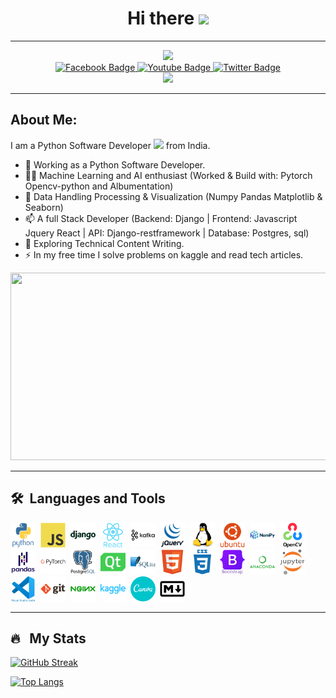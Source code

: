 <!--
**CodingMantras/CodingMantras** is a ✨ _special_ ✨ repository because its `README.md` (this file) appears on your GitHub profile.

Here are some ideas to get you started:

- 🔭 I’m currently working on ...
- 🌱 I’m currently learning ...
- 👯 I’m looking to collaborate on ...
- 🤔 I’m looking for help with ...
- 💬 Ask me about ...
- 📫 How to reach me: ...
- 😄 Pronouns: ...
- ⚡ Fun fact: ...
-->
# <h1 align="center">Hi there <img src="https://media.giphy.com/media/hvRJCLFzcasrR4ia7z/giphy.gif" width="40"></h1>

---

<div id="header" align="center">
  <img src="https://media2.giphy.com/media/gjrYDwbjnK8x36xZIO/giphy.gif?cid=790b76110573bc69645334166f3ad6276460a0db60d5ebe9&rid=giphy.gif&ct=s" width="200"/>
</div>

<div id="badges" align="center">
  <a href="https://www.facebook.com/CodingMantras22/">
    <img src="https://img.shields.io/badge/FaceBook-blue?style=for-the-badge&logo=facebook&logoColor=white" alt="Facebook Badge"/>
  </a>
  <a href="https://www.youtube.com/channel/UC3FMGm3Eo1AkmTht3sR_Npw">
    <img src="https://img.shields.io/badge/YouTube-red?style=for-the-badge&logo=youtube&logoColor=white" alt="Youtube Badge"/>
  </a>
  <a href="https://twitter.com/CodingMantras">
    <img src="https://img.shields.io/badge/Twitter-blue?style=for-the-badge&logo=twitter&logoColor=white" alt="Twitter Badge"/>
  </a>
</div>
<div id="badges" align="center">
  <img src="https://komarev.com/ghpvc/?username=CodingMantras&color=blue" />
</div>

---

## About Me:

I am a Python Software Developer <img src="https://media4.giphy.com/media/kJV3yFjaVYtlP0CMOR/giphy.gif?cid=ecf05e47kboikxeefq7nyh498018smj88z1v522qkppn3nzo&rid=giphy.gif&ct=s" width="30"> from India.

- 🔭 Working as a Python Software Developer.
- 🧑‍💻 Machine Learning and AI enthusiast (Worked & Build with: Pytorch Opencv-python and Albumentation)
- 🧾 Data Handling Processing & Visualization (Numpy Pandas Matplotlib & Seaborn)
- 📫 A full Stack Developer (Backend: Django | Frontend: Javascript Jquery React | API: Django-restframework | Database: Postgres, sql)
- 🌱 Exploring Technical Content Writing.
- ⚡ In my free time I solve problems on kaggle and read tech articles.

<p align="center"><img src="https://media.giphy.com/media/dWesBcTLavkZuG35MI/giphy.gif" width="600" height="300"  /></p>

---

## 🛠 &nbsp;Languages and Tools

<p>
<img src="https://github.com/devicons/devicon/blob/master/icons/python/python-original-wordmark.svg" title="Python"  alt="Python" width="40" height="40"/>&nbsp;
<img src="https://github.com/devicons/devicon/blob/master/icons/javascript/javascript-original.svg" title="JavaScript" alt="JavaScript" width="40" height="40"/>&nbsp;
<img src="https://github.com/devicons/devicon/blob/master/icons/django/django-plain-wordmark.svg" title="Django" alt="Django" width="40" height="40"/>&nbsp;
<img src="https://github.com/devicons/devicon/blob/master/icons/react/react-original-wordmark.svg" title="React" alt="React" width="40" height="40"/>&nbsp;
<img src="https://github.com/devicons/devicon/blob/master/icons/apachekafka/apachekafka-original-wordmark.svg" title="Kafka" alt="Kafka" width="40" height="40"/>&nbsp;
<img src="https://github.com/devicons/devicon/blob/master/icons/jquery/jquery-original-wordmark.svg" title="Jquery"  alt="Jquery" width="40" height="40"/>&nbsp;
<img src="https://github.com/devicons/devicon/blob/master/icons/linux/linux-original.svg" title="Linux" alt="Linux" width="40" height="40"/>&nbsp;
<img src="https://github.com/devicons/devicon/blob/master/icons/ubuntu/ubuntu-plain-wordmark.svg" title="Ubuntu"  alt="Ubuntu" width="40" height="40"/>&nbsp;
<img src="https://github.com/devicons/devicon/blob/master/icons/numpy/numpy-original-wordmark.svg" title="Numpy"  alt="Numpy" width="40" height="40"/>&nbsp;
<img src="https://github.com/devicons/devicon/blob/master/icons/opencv/opencv-original-wordmark.svg" title="OpenCV"  alt="OpenCV" width="40" height="40"/>&nbsp;
<img src="https://github.com/devicons/devicon/blob/master/icons/pandas/pandas-original-wordmark.svg" title="Pandas"  alt="Pandas" width="40" height="40"/>&nbsp;
<img src="https://github.com/devicons/devicon/blob/master/icons/pytorch/pytorch-original-wordmark.svg" title="Pytorch"  alt="Pytorch" width="40" height="40"/>&nbsp;
<img src="https://github.com/devicons/devicon/blob/master/icons/postgresql/postgresql-original-wordmark.svg" title="Postgres"  alt="Postgres" width="40" height="40"/>&nbsp;
<img src="https://github.com/devicons/devicon/blob/master/icons/qt/qt-original.svg" title="PyQt5"  alt="PyQt5" width="40" height="40"/>&nbsp;
<img src="https://github.com/devicons/devicon/blob/master/icons/sqlite/sqlite-original-wordmark.svg" title="SQLite"  alt="SQLite" width="40" height="40"/>&nbsp;
<img src="https://github.com/devicons/devicon/blob/master/icons/html5/html5-original.svg" title="HTML5" alt="HTML" width="40" height="40"/>&nbsp;
<img src="https://github.com/devicons/devicon/blob/master/icons/css3/css3-plain-wordmark.svg"  title="CSS3" alt="CSS" width="40" height="40"/>&nbsp;
<img src="https://github.com/devicons/devicon/blob/master/icons/bootstrap/bootstrap-original-wordmark.svg" title="Bootstrap" alt="Bootstrap" width="40" height="40"/>&nbsp;
<img src="https://github.com/devicons/devicon/blob/master/icons/anaconda/anaconda-original-wordmark.svg" title="Anaconda" alt="Anaconda" width="40" height="40"/>&nbsp;
<img src="https://github.com/devicons/devicon/blob/master/icons/jupyter/jupyter-original-wordmark.svg" title="Jupyter"  alt="Jupyter" width="40" height="40"/>&nbsp;
<img src="https://github.com/devicons/devicon/blob/master/icons/vscode/vscode-original-wordmark.svg" title="VSCode"  alt="VSCode" width="40" height="40"/>&nbsp;
<img src="https://github.com/devicons/devicon/blob/master/icons/git/git-original-wordmark.svg" title="Git" **alt="Git" width="40" height="40"/>&nbsp;
<img src="https://github.com/devicons/devicon/blob/master/icons/nginx/nginx-original.svg" title="Nginx"  alt="Nginx" width="40" height="40"/>&nbsp;
<img src="https://github.com/devicons/devicon/blob/master/icons/kaggle/kaggle-original-wordmark.svg" title="Kaggle" alt="Kaggle" width="40" height="40"/>&nbsp;
<img src="https://github.com/devicons/devicon/blob/master/icons/canva/canva-original.svg" title="Canva" alt="Canva" width="40" height="40"/>&nbsp;
<img src="https://github.com/devicons/devicon/blob/master/icons/markdown/markdown-original.svg" title="Markdown"  alt="Markdown" width="40" height="40"/>&nbsp;
</p>

---

## 🔥 &nbsp; My Stats

[![GitHub Streak](https://github-readme-streak-stats.herokuapp.com/?user=CodingMantras)](https://git.io/streak-stats)

[![Top Langs](https://github-readme-stats.vercel.app/api/top-langs/?username=CodingMantras&layout=compact&theme=vision-friendly-dark)](https://github.com/anuraghazra/github-readme-stats)
